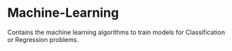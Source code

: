 # Machine-Learning
Contains the machine learning algorithms to train models for Classification or Regression problems.
